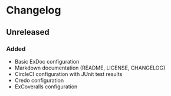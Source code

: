 # Changelog

## Unreleased

### Added

- Basic ExDoc configuration
- Markdown documentation (README, LICENSE, CHANGELOG)
- CircleCI configuration with JUnit test results
- Credo configuration
- ExCoveralls configuration
